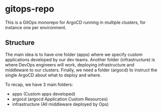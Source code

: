 # gitops-repo

This is a GitOps monorepo for ArgoCD running in multiple clusters, for instance one per environment.
 
## Structure

The main idea is to have one folder (apps) where we specify custom applications developed by our dev teams. Another folder (infrastructure) is where DevOps engineers will work, deploying infrastructure and middleware to our clusters. Finally, we need a folder (argocd) to instruct the single ArgoCD about what to deploy and where.

To recap, we have 3 main folders:

- apps (Custom apps developed)
- argocd (argocd Application Custom Resources)
- infrastructure (All middleware deployed by Ops)
